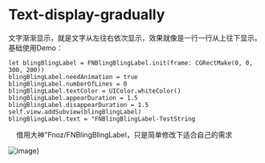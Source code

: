 # Text-display-gradually
文字渐渐显示，就是文字从左往右依次显示，效果就像是一行一行从上往下显示。
基础使用Demo：

    let blingBlingLabel = FNBlingBlingLabel.init(frame: CGRectMake(0, 0, 300, 200))
    blingBlingLabel.needAnimation = true
    blingBlingLabel.numberOfLines = 0
    blingBlingLabel.textColor = UIColor.whiteColor()
    blingBlingLabel.appearDuration = 1.5
    blingBlingLabel.disappearDuration = 1.5
    self.view.addSubview(blingBlingLabel)
    blingBlingLabel.text = "FNBlingBlingLabel-TestString
    
借用大神"Fnoz/FNBlingBlingLabel，只是简单修改下适合自己的需求   
 
![image](https://github.com/zhongguoming/TextDisplay/blob/master/TextDisplay.gif )) 
